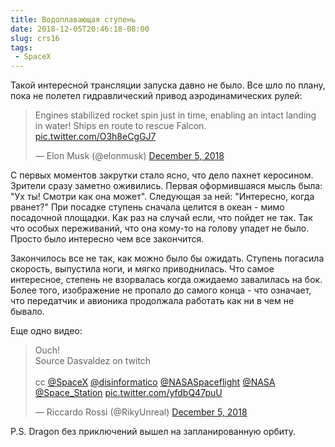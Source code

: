 ```yaml
---
title: Водоплавающая ступень
date: 2018-12-05T20:46:18-08:00
slug: crs16
tags:
 - SpaceX
---
```


Такой интересной трансляции запуска давно не было. Все шло по плану, пока не
полетел гидравлический привод аэродинамических рулей:

<blockquote class="twitter-tweet" data-lang="en"><p lang="en" dir="ltr">Engines stabilized rocket spin just in time, enabling an intact landing in water! Ships en route to rescue Falcon. <a href="https://t.co/O3h8eCgGJ7">pic.twitter.com/O3h8eCgGJ7</a></p>&mdash; Elon Musk (@elonmusk) <a href="https://twitter.com/elonmusk/status/1070399755526656000?ref_src=twsrc%5Etfw">December 5, 2018</a></blockquote>
<script async src="https://platform.twitter.com/widgets.js" charset="utf-8"></script>

С первых моментов закрутки стало ясно, что дело пахнет керосином. Зрители сразу
заметно оживились. Первая оформившаяся мысль была: "Ух ты! Смотри как она
может". Следующая за ней: "Интересно, когда рванет?" При посадке ступень сначала
целится в океан - мимо посадочной площадки. Как раз на случай если, что пойдет
не так. Так что особых переживаний, что она кому-то на голову упадет не было.
Просто было интересно чем все закончится.

Закончилось все не так, как можно было бы ожидать. Ступень погасила скорость,
выпустила ноги, и мягко приводнилась. Что самое интересное, степень не
взорвалась когда ожидаемо завалилась на бок. Более того, изображение не пропало
до самого конца - что означает, что передатчик и авионика продолжала работать
как ни в чем не бывало.

Еще одно видео:

<blockquote class="twitter-tweet" data-lang="en"><p lang="et" dir="ltr">Ouch!<br>Source Dasvaldez on twitch<br><br>cc <a href="https://twitter.com/SpaceX?ref_src=twsrc%5Etfw">@SpaceX</a> <a href="https://twitter.com/disinformatico?ref_src=twsrc%5Etfw">@disinformatico</a> <a href="https://twitter.com/NASASpaceflight?ref_src=twsrc%5Etfw">@NASASpaceflight</a> <a href="https://twitter.com/NASA?ref_src=twsrc%5Etfw">@NASA</a> <a href="https://twitter.com/Space_Station?ref_src=twsrc%5Etfw">@Space_Station</a> <a href="https://t.co/yfdbQ47puU">pic.twitter.com/yfdbQ47puU</a></p>&mdash; Riccardo Rossi (@RikyUnreal) <a href="https://twitter.com/RikyUnreal/status/1070388054949588992?ref_src=twsrc%5Etfw">December 5, 2018</a></blockquote>
<script async src="https://platform.twitter.com/widgets.js" charset="utf-8"></script>

P.S. Dragon без приключений вышел на запланированную орбиту.

<!--more-->
